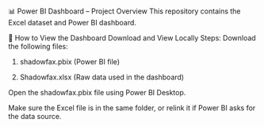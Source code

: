 📊 Power BI Dashboard – Project Overview
This repository contains the Excel dataset and Power BI dashboard.

🔗 How to View the Dashboard
 Download and View Locally
Steps:
Download the following files:

1. shadowfax.pbix (Power BI file)

2. Shadowfax.xlsx (Raw data used in the dashboard)

Open the shadowfax.pbix file using Power BI Desktop.

Make sure the Excel file is in the same folder, or relink it if Power BI asks for the data source.

